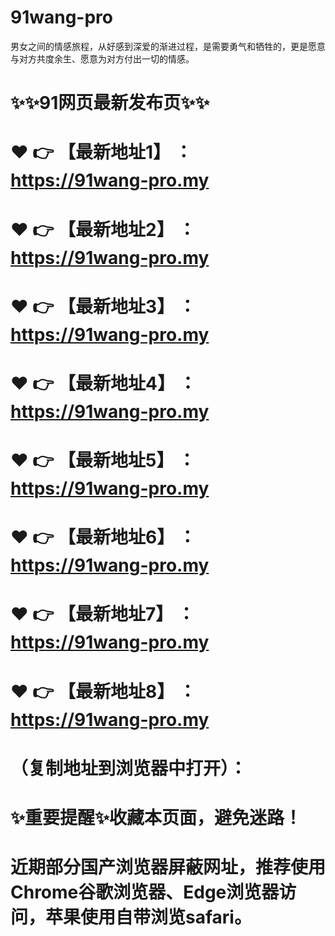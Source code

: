 # 91wang-pro
男女之间的情感旅程，从好感到深爱的渐进过程，是需要勇气和牺牲的，更是愿意与对方共度余生、愿意为对方付出一切的情感。
# ✨✨91网页最新发布页✨✨
# ❤️ 👉 【最新地址1】 ：https://91wang-pro.my
# ❤️ 👉 【最新地址2】 ：https://91wang-pro.my
# ❤️ 👉 【最新地址3】 ：https://91wang-pro.my
# ❤️ 👉 【最新地址4】 ：https://91wang-pro.my
# ❤️ 👉 【最新地址5】 ：https://91wang-pro.my
# ❤️ 👉 【最新地址6】 ：https://91wang-pro.my
# ❤️ 👉 【最新地址7】 ：https://91wang-pro.my
# ❤️ 👉 【最新地址8】 ：https://91wang-pro.my
# （复制地址到浏览器中打开）：
# ✨重要提醒✨收藏本页面，避免迷路！
# 近期部分国产浏览器屏蔽网址，推荐使用Chrome谷歌浏览器、Edge浏览器访问，苹果使用自带浏览safari。
